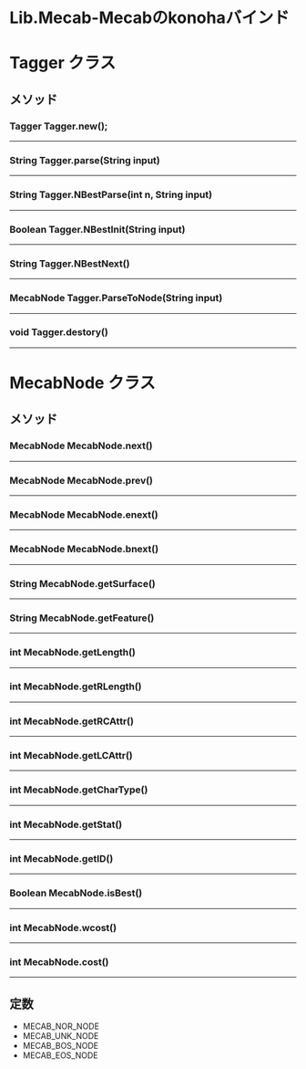 Lib.Mecab-Mecabのkonohaバインド
=====

# Tagger クラス
## メソッド
### Tagger Tagger.new();

---

### String Tagger.parse(String input)

---

### String Tagger.NBestParse(int n, String input)

---

### Boolean Tagger.NBestInit(String input)

---

### String Tagger.NBestNext()

---

### MecabNode Tagger.ParseToNode(String input)

---

### void Tagger.destory()

---


# MecabNode クラス
## メソッド
### MecabNode MecabNode.next()

---

### MecabNode MecabNode.prev()

---

### MecabNode MecabNode.enext()

---

### MecabNode MecabNode.bnext()

---

### String MecabNode.getSurface()

---

### String MecabNode.getFeature()

---

### int MecabNode.getLength()

---

### int MecabNode.getRLength()

---

### int MecabNode.getRCAttr()

---

### int MecabNode.getLCAttr()

---

### int MecabNode.getCharType()

---

### int MecabNode.getStat()

---

### int MecabNode.getID()

---

### Boolean MecabNode.isBest()

---

### int MecabNode.wcost()

---

### int MecabNode.cost()

---

## 定数
* MECAB_NOR_NODE
* MECAB_UNK_NODE
* MECAB_BOS_NODE
* MECAB_EOS_NODE
